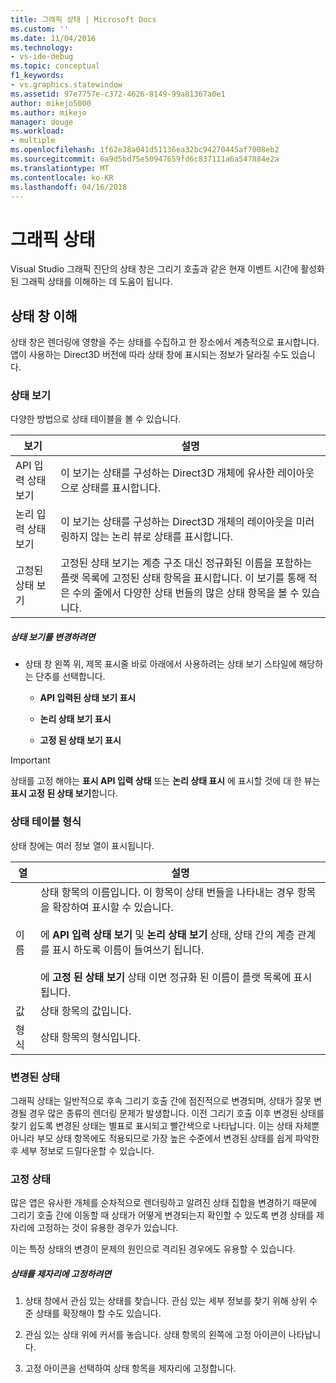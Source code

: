 ```yaml
---
title: 그래픽 상태 | Microsoft Docs
ms.custom: ''
ms.date: 11/04/2016
ms.technology:
- vs-ide-debug
ms.topic: conceptual
f1_keywords:
- vs.graphics.statewindow
ms.assetid: 97e7757e-c372-4626-8149-99a81367a0e1
author: mikejo5000
ms.author: mikejo
manager: douge
ms.workload:
- multiple
ms.openlocfilehash: 1f62e38a041d51136ea32bc94270445af7008eb2
ms.sourcegitcommit: 6a9d5bd75e50947659fd6c837111a6a547884e2a
ms.translationtype: MT
ms.contentlocale: ko-KR
ms.lasthandoff: 04/16/2018
---
```

# <a name="graphics-state"></a>그래픽 상태
Visual Studio 그래픽 진단의 상태 창은 그리기 호출과 같은 현재 이벤트 시간에 활성화된 그래픽 상태를 이해하는 데 도움이 됩니다.  
  
## <a name="understanding-the-state-window"></a>상태 창 이해  
 상태 창은 렌더링에 영향을 주는 상태를 수집하고 한 장소에서 계층적으로 표시합니다. 앱이 사용하는 Direct3D 버전에 따라 상태 창에 표시되는 정보가 달라질 수도 있습니다.  
  
### <a name="state-views"></a>상태 보기  
 다양한 방법으로 상태 테이블을 볼 수 있습니다.  
  
|보기|설명|  
|----------|-----------------|  
|API 입력 상태 보기|이 보기는 상태를 구성하는 Direct3D 개체에 유사한 레이아웃으로 상태를 표시합니다.|  
|논리 입력 상태 보기|이 보기는 상태를 구성하는 Direct3D 개체의 레이아웃을 미러링하지 않는 논리 뷰로 상태를 표시합니다.|  
|고정된 상태 보기|고정된 상태 보기는 계층 구조 대신 정규화된 이름을 포함하는 플랫 목록에 고정된 상태 항목을 표시합니다. 이 보기를 통해 적은 수의 줄에서 다양한 상태 번들의 많은 상태 항목을 볼 수 있습니다.|  
  
##### <a name="to-change-the-state-view"></a>상태 보기를 변경하려면  
  
-   상태 창 왼쪽 위, 제목 표시줄 바로 아래에서 사용하려는 상태 보기 스타일에 해당하는 단추를 선택합니다.  
  
    -   **API 입력된 상태 보기 표시**  
  
    -   **논리 상태 보기 표시**  
  
    -   **고정 된 상태 보기 표시**  
  
> [!IMPORTANT]
>  상태를 고정 해야는 **표시 API 입력 상태** 또는 **논리 상태 표시** 에 표시할 것에 대 한 뷰는 **표시 고정 된 상태 보기**합니다.  
  
### <a name="state-table-format"></a>상태 테이블 형식  
 상태 창에는 여러 정보 열이 표시됩니다.  
  
|열|설명|  
|------------|-----------------|  
|이름|상태 항목의 이름입니다. 이 항목이 상태 번들을 나타내는 경우 항목을 확장하여 표시할 수 있습니다.<br /><br /> 에 **API 입력 상태 보기** 및 **논리 상태 보기** 상태, 상태 간의 계층 관계를 표시 하도록 이름이 들여쓰기 됩니다.<br /><br /> 에 **고정 된 상태 보기** 상태 이면 정규화 된 이름이 플랫 목록에 표시 됩니다.|  
|값|상태 항목의 값입니다.|  
|형식|상태 항목의 형식입니다.|  
  
### <a name="changed-state"></a>변경된 상태  
 그래픽 상태는 일반적으로 후속 그리기 호출 간에 점진적으로 변경되며, 상태가 잘못 변경될 경우 많은 종류의 렌더링 문제가 발생합니다. 이전 그리기 호출 이후 변경된 상태를 찾기 쉽도록 변경된 상태는 별표로 표시되고 빨간색으로 나타납니다. 이는 상태 자체뿐 아니라 부모 상태 항목에도 적용되므로 가장 높은 수준에서 변경된 상태를 쉽게 파악한 후 세부 정보로 드릴다운할 수 있습니다.  
  
### <a name="pinning-state"></a>고정 상태  
 많은 앱은 유사한 개체를 순차적으로 렌더링하고 알려진 상태 집합을 변경하기 때문에 그리기 호출 간에 이동할 때 상태가 어떻게 변경되는지 확인할 수 있도록 변경 상태를 제자리에 고정하는 것이 유용한 경우가 있습니다.  
  
 이는 특정 상태의 변경이 문제의 원인으로 격리된 경우에도 유용할 수 있습니다.  
  
##### <a name="to-pin-state-in-place"></a>상태를 제자리에 고정하려면  
  
1.  상태 창에서 관심 있는 상태를 찾습니다. 관심 있는 세부 정보를 찾기 위해 상위 수준 상태를 확장해야 할 수도 있습니다.  
  
2.  관심 있는 상태 위에 커서를 놓습니다. 상태 항목의 왼쪽에 고정 아이콘이 나타납니다.  
  
3.  고정 아이콘을 선택하여 상태 항목을 제자리에 고정합니다.